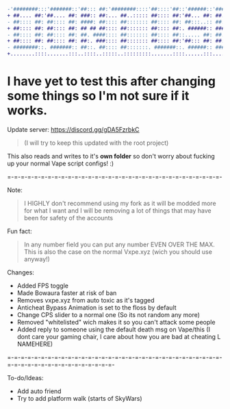 ```diff
-'########:::'#######::'##::: ##:'########::::'##::::'##::'######::'########:+
+ ##.... ##:'##.... ##: ###:: ##:... ##..::::: ##:::: ##:'##... ##: ##.....::-
- ##:::: ##: ##:::: ##: ####: ##:::: ##::::::: ##:::: ##: ##:::..:: ##:::::::+
+ ##:::: ##: ##:::: ##: ## ## ##:::: ##::::::: ##:::: ##:. ######:: ######:::-
- ##:::: ##: ##:::: ##: ##. ####:::: ##::::::: ##:::: ##::..... ##: ##...::::+
+ ##:::: ##: ##:::: ##: ##:. ###:::: ##::::::: ##:::: ##:'##::: ##: ##:::::::-
- ########::. #######:: ##::. ##:::: ##:::::::. #######::. ######:: ########:+
+........::::.......:::..::::..:::::..:::::::::.......::::......:::........::-
```

# I have yet to test this after changing some things so I'm not sure if it works.

Update server: https://discord.gg/gDA5FzrbkC

>(I will try to keep this updated with the root project)

This also reads and writes to it's **own folder** so don't worry about fucking up your normal Vape script configs!
:)

=-=-=-=-=-=-=-=-=-=-=-=-=-=-=-=-=-=-=-=-=-=-=-=-=-=-=-=-=-=-=-=-

Note:
>I HIGHLY don't recommend using my fork as it will be modded more for what I want
>and I will be removing a lot of things that may have been for safety of the accounts

Fun fact:
> In any number field you can put any number EVEN OVER THE MAX.  This is also the case on the normal Vxpe.xyz (wich you should use anyway!)

Changes:
* Added FPS toggle
* Made Bowaura faster at risk of ban
* Removes vxpe.xyz from auto toxic as it's tagged
* Anticheat Bypass Animation is set to the floss by default
* Change CPS slider to a normal one (So its not random any more)
* Removed "whitelisted" wich makes it so you can't attack some people
* Added reply to someone using the default death msg on Vape/this (I dont care your gaming chair, I care about how you are bad at cheating L NAMEHERE)

=-=-=-=-=-=-=-=-=-=-=-=-=-=-=-=-=-=-=-=-=-=-=-=-=-=-=-=-=-=-=-=-=-=-=-=-=-=-=-=-=-=-=-=-=-=-=-=-

To-do/Ideas:
* Add auto friend
* Try to add platform walk (starts of SkyWars)